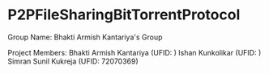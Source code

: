 # P2PFileSharingBitTorrentProtocol


Group Name: Bhakti Armish Kantariya's Group

Project Members:
Bhakti Armish Kantariya (UFID: )
Ishan Kunkolikar (UFID: )
Simran Sunil Kukreja (UFID: 72070369)
